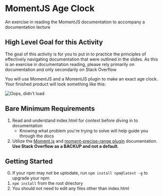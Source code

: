 # MomentJS Age Clock
An exercise in reading the MomentJS documentation to accompany a documentation lecture

## High Level Goal for this Activity
The goal of this activity is for you to put in to practice the principles of effectively navigating documentation that were outlined in the slides. As this is an exercise in documentation reading, please rely primarily on documentation and only secondarily on Stack Overflow

You will use MomentJS and a MomentJS plugin to make an exact age clock. Your finished product will look something like this:
 
![Oops, didn't load](https://media.giphy.com/media/xUPGcyx8Jea5KEzNdK/giphy.gif)
 

## Bare Minimum Requirements

1. Read and understand index.html for context before diving in to documentation
    - Knowing what problem you're trying to solve will help guide you through the docs
2. Utilize the [Moment.js](https://momentjs.com/) and [moment-precise-range plugin](https://momentjs.com/docs/#/plugins/preciserange/) documentation. **Use Stack Overflow as a BACKUP and not a default**.

## Getting Started

0. If your npm may not be uptodate, run ```npm install npm@latest -g``` to upgrade your npm
1. ```npm install``` from the root directory
2. You should not need to edit any files other than index.html

